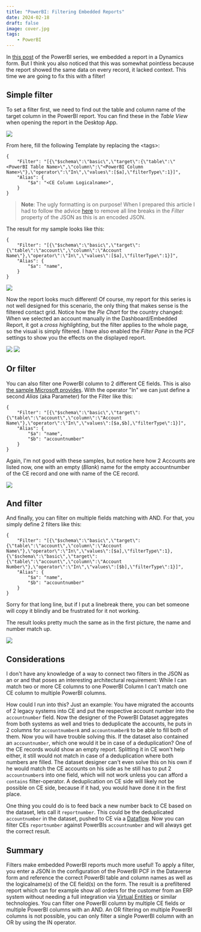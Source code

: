 ```yaml
---
title: "PowerBI: Filtering Embedded Reports"
date: 2024-02-18
draft: false
image: cover.jpg
tags: 
    - PowerBI
---
```


In [this post](/post/powerbi/embedded-report) of the PowerBI series, we embedded a report in a Dynamics form. But I think you also noticed that this was somewhat pointless because the report showed the same data on every record, it lacked context. This time we are going to fix this with a filter!

## Simple filter
To set a filter first, we need to find out the table and column name of the target column in the PowerBI report. You can find these in the _Table View_ when opening the report in the Desktop App.

![](Fields.jpg)

From here, fill the following Template by replacing the \<tags>:
```
{
    "Filter": "[{\"$schema\":\"basic\",\"target\":{\"table\":\"<PowerBI Table Name>\",\"column\":\"<PowerBI Column Name>\"},\"operator\":\"In\",\"values\":[$a],\"filterType\":1}]",
    "Alias": {
        "$a": "<CE Column Logicalname>",
    }
}
```

> **Note**: The ugly formatting is on purpose! When I prepared this article I had to follow the advice [here](https://powerusers.microsoft.com/t5/Building-Power-Apps/How-does-the-table-binding-or-JSON-filter-string-work-in-the-new/td-p/1834916) to remove all line breaks in the _Filter_ property of the JSON as this is an encoded JSON.

The result for my sample looks like this:
```
{
    "Filter": "[{\"$schema\":\"basic\",\"target\":{\"table\":\"account\",\"column\":\"Account Name\"},\"operator\":\"In\",\"values\":[$a],\"filterType\":1}]",
    "Alias": {
        "$a": "name",
    }
}
```


![](Configuration.jpg)

Now the report looks much different! Of course, my report for this series is not well designed for this scenario, the only thing that makes sense is the filtered contact grid. 
Notice how the _Pie Chart_ for the country changed: When we selected an account manually in the Dashboard/Embedded Report, it got a _cross highlighting_, but the filter applies to the whole page, so the visual is simply filtered. 
I have also enabled the _Filter Pane_ in the PCF settings to show you the effects on the displayed report.

![](FilteredReport.jpg) ![](Filter.jpg)

## Or filter
You can also filter one PowerBI column to 2 different CE fields. This is also [the sample Microsoft provides](https://learn.microsoft.com/en-us/power-apps/maker/model-driven-apps/embed-powerbi-report-in-system-form). With the operator "In" we can just define a second _Alias_ (aka Parameter) for the Filter like this:
```
{
    "Filter": "[{\"$schema\":\"basic\",\"target\":{\"table\":\"account\",\"column\":\"Account Name\"},\"operator\":\"In\",\"values\":[$a,$b],\"filterType\":1}]",
    "Alias": {
        "$a": "name",
        "$b": "accountnumber"
    }
}
```

Again, I'm not good with these samples, but notice here how 2 Accounts are listed now, one with an empty (_Blank_) name for the empty accountnumber of the CE record and one with name of the CE record.

![](OrFilter.jpg)

## And filter
And finally, you can filter on multiple fields matching with AND. For that, you simply define 2 filters like this:
```
{
    "Filter": "[{\"$schema\":\"basic\",\"target\":{\"table\":\"account\",\"column\":\"Account Name\"},\"operator\":\"In\",\"values\":[$a],\"filterType\":1},{\"$schema\":\"basic\",\"target\":{\"table\":\"account\",\"column\":\"Account Number\"},\"operator\":\"In\",\"values\":[$b],\"filterType\":1}]",
    "Alias": {
        "$a": "name",
        "$b": "accountnumber"
    }
}
```
Sorry for that long line, but if I put a linebreak there, you can bet someone will copy it blindly and be frustrated for it not working.

The result looks pretty much the same as in the first picture, the name and number match up. 

![](AndFilter.jpg)

## Considerations
I don't have any knowledge of a way to connect two filters in the JSON as an or and that poses an interesting architectural requirement: While I can match two or more CE columns to one PowerBI Column I can't match one CE column to multiple PowerBI columns.

How could I run into this? Just an example: You have migrated the accounts of 2 legacy systems into CE and put the respective account number into the `accountnumber` field. Now the designer of the PowerBI Dataset aggregates from both systems as well and tries to deduplicate the accounts, he puts in 2 columns for `accountnumberA` and `accountnumberB` to be able to fill both of them. 
Now you will have trouble solving this. If the dataset also contained an `accountnumber`, which one would it be in case of a deduplication? One of the CE records would show an empty report. Splitting it in CE won't help either, it still would not match in case of a deduplication where both numbers are filled.
The dataset designer can't even solve this on his own if he would match the CE accounts on his side as he still has to put 2 `accountnumber`s into one field, which will not work unless you can afford a `contains` filter-operator.
A deduplication on CE side will likely not be possible on CE side, because if it had, you would have done it in the first place.

One thing you could do is to feed back a new number back to CE based on the dataset, lets call it `reportnumber`. This could be the deduplicated `accountnumber` in the dataset, pushed to CE via a [Dataflow](/tags/dataflows). Now you can filter CEs `reportnumber` against PowerBIs `accountnumber` and will always get the correct result.

## Summary
Filters make embedded PowerBI reports much more useful! To apply a filter, you enter a JSON in the configuration of the PowerBI PCF in the Dataverse form and reference the correct PowerBI table and column names as well as the logicalname(s) of the CE field(s) on the form. The result is a prefiltered report which can for example show all orders for the customer from an ERP system without needing a full integration via [Virtual Entities](/tags/virtual-entities/) or similar technologies. You can filter one PowerBI column by multiple CE fields or multiple PowerBI columns with an AND. An OR filtering on multiple PowerBI columns is not possible, you can only filter a single PowerBI column with an OR by using the IN operator.